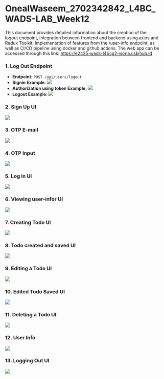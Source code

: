 # OnealWaseem_2702342842_L4BC_WADS-LAB_Week12

This document provides detailed information about the creation of the logout endpoint, integration between frontend and backend using axios and Redux Toolkit, implementation of features from the /user-info endpoint, as well as CI/CD pipeline using docker and github actions.
The web app can be accessed through this link: https://e2425-wads-l4bcg2-viona.csbihub.id

### 1. Log Out Endpoint
- **Endpoint**: `POST /api/users/logout`
- **Signin Example**:
  ![](Documentation/sign-in.png)
- **Authorization using token Example**:
  ![](Documentation/authorization.png)
- **Logout Example**:
  ![](Documentation/logout-endpoint.png)
### 2. Sign Up UI
  ![](Documentation/sign-up-ui.png)
### 3. OTP E-mail
  ![](Documentation/otp-email.png)
### 4. OTP Input
  ![](Documentation/otp-input-ui.png)
### 5. Log In UI
  ![](Documentation/sign-in-ui.png)
### 6. Viewing user-infor UI
  ![](Documentation/user-infor-ui.png)
### 7. Creating Todo UI
  ![](Documentation/add-todo-ui.png)
### 8. Todo created and saved UI
  ![](Documentation/todo-added-ui.png)
### 9. Editing a Todo UI
  ![](Documentation/edit-todo-ui.png)
### 10. Edited Todo Saved UI
  ![](Documentation/todo-editted-ui.png)
### 11. Deleting a Todo UI
  ![](Documentation/todo-deleted-ui.png)
### 12. User Info
  ![](Documentation/user-infor-ui.png)
### 13. Logging Out UI
  ![](Documentation/logged-out-ui.png)
